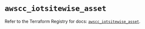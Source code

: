 # `awscc_iotsitewise_asset`

Refer to the Terraform Registry for docs: [`awscc_iotsitewise_asset`](https://registry.terraform.io/providers/hashicorp/awscc/0.70.0/docs/resources/iotsitewise_asset).
